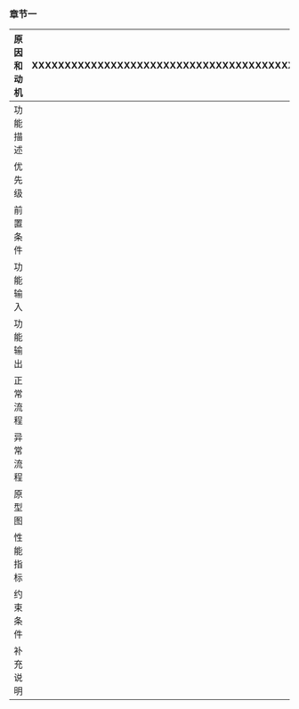 ###  章节一

| 原因和动机 | XXXXXXXXXXXXXXXXXXXXXXXXXXXXXXXXXXXXXXXXXXXXXXXXXXXXX |
| ---------- | ----------------------------------------------------- |
| 功能描述   |                                                       |
| 优先级     |                                                       |
| 前置条件   |                                                       |
| 功能输入   |                                                       |
| 功能输出   |                                                       |
| 正常流程   |                                                       |
| 异常流程   |                                                       |
| 原型图     |                                                       |
| 性能指标   |                                                       |
| 约束条件   |                                                       |
| 补充说明   |                                                       |

